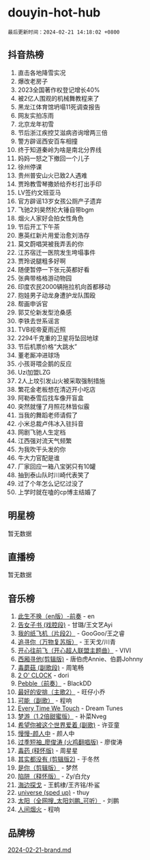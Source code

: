 # douyin-hot-hub

`最后更新时间：2024-02-21 14:18:02 +0800`

## 抖音热榜

1. 直击各地降雪实况
1. 爆改老房子
1. 2023全国著作权登记增长40%
1. 被2亿人围观的机械舞教程来了
1. 黑龙江体育馆坍塌11死调查报告
1. 网友实拍冻雨
1. 北京龙年初雪
1. 节后浙江疾控艾滋病咨询增两三倍
1. 警方辟谣西安百车相撞
1. 终于知道秦岭为啥是南北分界线
1. 妈妈一怒之下撤回一个儿子
1. 徐州停课
1. 贵州普安山火已致2人遇难
1. 贾玲教雪琴撒娇给乔杉打出手印
1. LV签约文班亚马
1. 官方辟谣13岁女孩公厕产子遗弃
1. 飞驰2刘昊然抡大锤自带bgm
1. 烟火人家好会拍女性角色
1. 节后开工下午茶
1. 惠英红新片用爱治愈刘浩存
1. 莫文蔚唱哭被我弄丢的你
1. 江苏宿迁一医院发生垮塌事件
1. 贾玲说腿粗多好啊
1. 随便暂停一下张元英都好看
1. 张典带格格游动物园
1. 印度农民2000辆拖拉机向首都移动
1. 抱娃男子动龙身遭护龙队围殴
1. 帮画申诉官
1. 郭艾伦新发型沧桑感
1. 李铁去世系谣言
1. TVB视帝夏雨近照
1. 2294千克重的卫星将坠回地球
1. 节后机票价格“大跳水”
1. 董老厮冲进球场
1. 小孩哥喂企鹅的反应
1. Uzi加盟LZG
1. 2人上坟引发山火被采取强制措施
1. 繁花金老板想在清迈开小吃店
1. 阿勒泰雪后找车像开盲盒
1. 突然就懂了月照花林皆似霰
1. 当我的舞蹈老师请假了
1. 小米总裁卢伟冰入驻抖音
1. 网剧飞驰人生定档
1. 江西强对流天气频繁
1. 为我吹干头发的你
1. 牛大力官配是谁
1. 厂家回应一箱八宝粥只有10罐
1. 抽到泰山队时川崎代表笑了
1. 过了个年怎么记忆过没了
1. 上学时就在嗑的cp博主结婚了

## 明星榜

暂无数据

## 直播榜

暂无数据

## 音乐榜

1. [此生不换（en版）-前奏](https://sf5-hl-cdn-tos.douyinstatic.com/obj/tos-cn-ve-2774/oMDvUGwhKrKYDEqXiMYEwxZqBWIJFA92CiLAO) - en
1. [告女子书 (戏腔段)](https://sf3-cdn-tos.douyinstatic.com/obj/tos-cn-ve-2774/osCCzFxWgstBDi92ZfBB4ht7gQENBmQMAl0eI6) - 甘璐/王文艺Ayi
1. [我的纸飞机（片段2）](https://sf3-cdn-tos.douyinstatic.com/obj/tos-cn-ve-2774/oM2ZrKcg2CD5AeRB2gkeXOFB1IxAGJdZPazYHf) - GooGoo/王之睿
1. [追寻你（万物复苏版）](https://sf6-cdn-tos.douyinstatic.com/obj/tos-cn-ve-2774/oYeAZJsbjIDit9APmBg8u6uDUQnHmoCf3gbo74) - 王天戈/川青
1. [开心往前飞（开心超人联盟主题曲）](https://sf5-hl-cdn-tos.douyinstatic.com/obj/tos-cn-ve-2774/9d8fb7c82cf1421fb93a9fe925275e0a) - VIVI
1. [西厢寻他(剪辑版)](https://sf5-hl-cdn-tos.douyinstatic.com/obj/tos-cn-ve-2774/oUsAVfAQKlRNxEv5qxvIB8o5qmIWUcXbzJKJhw) - 唐伯虎Annie、伯爵Johnny
1. [毒蘑菇 (副歌段)](https://sf5-hl-cdn-tos.douyinstatic.com/obj/tos-cn-ve-2774/ocDEUsfdLjxnlFXtfogBCiQCEqYB7QZgZ8VViM) - 周笔畅
1. [2 O' CLOCK](https://sf5-hl-cdn-tos.douyinstatic.com/obj/tos-cn-ve-2774/oIUBICeqlYQHTigCBOnCMlwBZJkgiBjt1oDfbg) - dori
1. [Pebble（前奏）](https://sf5-hl-cdn-tos.douyinstatic.com/obj/tos-cn-ve-2774/5e6913036e674b34b92df6abd1361f00) - BlackDD
1. [最好的安排（主歌2）](https://sf3-cdn-tos.douyinstatic.com/obj/tos-cn-ve-2774/oMMZX1DuHpMwgoDztBmZswgQnbCeeANZxBHkFY) - 旺仔小乔
1. [可能（副歌）](https://sf6-cdn-tos.douyinstatic.com/obj/tos-cn-ve-2774/cde1731888894259b333569393c2fb51) - 程响
1. [Every Time We Touch](https://sf3-cdn-tos.douyinstatic.com/obj/tos-cn-ve-2774/ogN6lUKQeBBfEVhIOMikG1CcJjugxk1tztZyhP) - Dream Tunes
1. [梦游（1.2倍甜蜜版）](https://sf5-hl-cdn-tos.douyinstatic.com/obj/tos-cn-ve-2774/o4gyAUm8hwufoEABmwVIiQtHsFuGzAEEWtNMzo) - 补菜Nveg
1. [希望你被这个世界爱着 (副歌)](https://sf5-hl-cdn-tos.douyinstatic.com/obj/tos-cn-ve-2774/oUHCmWQfZlE3QQBKBeD8rCFLpJzPgCpImhsxMt) - 许亚童
1. [慢慢-颜人中](https://sf5-hl-cdn-tos.douyinstatic.com/obj/tos-cn-ve-2774/ocjHNfBXdBxQNC8ZGAeoLMFTUgtBg8bkExunDC) - 颜人中
1. [过季短袖_廖俊涛 (火鸡翻唱版)](https://sf5-hl-cdn-tos.douyinstatic.com/obj/tos-cn-ve-2774/ogQVJl0tRBKxQgZji7YClFEBrVDeHpPTWfCZbQ) - 廖俊涛
1. [毒药 (释怀版)](https://sf5-hl-cdn-tos.douyinstatic.com/obj/tos-cn-ve-2774/oYILMEAzspdZBIzy4frJNB8ZHPHWAhiwowd4Ad) - 周星星
1. [其实都没有 (剪辑版2)](https://sf3-cdn-tos.douyinstatic.com/obj/tos-cn-ve-2774/oEBNQenHZtBhxYjGgUDQk0BCHTigQafgFlbQ7k) - 于冬然
1. [是你（剪辑版）](https://sf5-hl-cdn-tos.douyinstatic.com/obj/tos-cn-ve-2774/46019dae783c4c969944217fe1cfafc4) - 梦然
1. [陷阱（释怀版）](https://sf5-hl-cdn-tos.douyinstatic.com/obj/tos-cn-ve-2774/oE8C21LeZrzKLDFfQYgMzx4GAIHageG5IzayY7) - Zy/白允y
1. [海边探戈](https://sf3-cdn-tos.douyinstatic.com/obj/tos-cn-ve-2774/os9gE0VQCGqt6VQkZDyBBYvfSDY0QFe3vVmubn) - 王鹤棣/王齐铭/朴鲨
1. [universe (sped up)](https://sf5-hl-cdn-tos.douyinstatic.com/obj/tos-cn-ve-2774/oIQnurQLDCsdYeegkM4CKuVb23MZBXtX6QB8bv) - thuy
1. [太阳（全网搜_太阳刘鹏_可听）](https://sf3-cdn-tos.douyinstatic.com/obj/tos-cn-ve-2774/ogWbyIQnlBFImVbeDocRdCIYtBHlbJXgfZMvgz) - 刘鹏
1. [人间烟火](https://sf5-hl-cdn-tos.douyinstatic.com/obj/tos-cn-ve-2774/947983139f35446684610238bba8e7a9) - 程响

## 品牌榜

[2024-02-21-brand.md](2024-02-21-brand.md)

